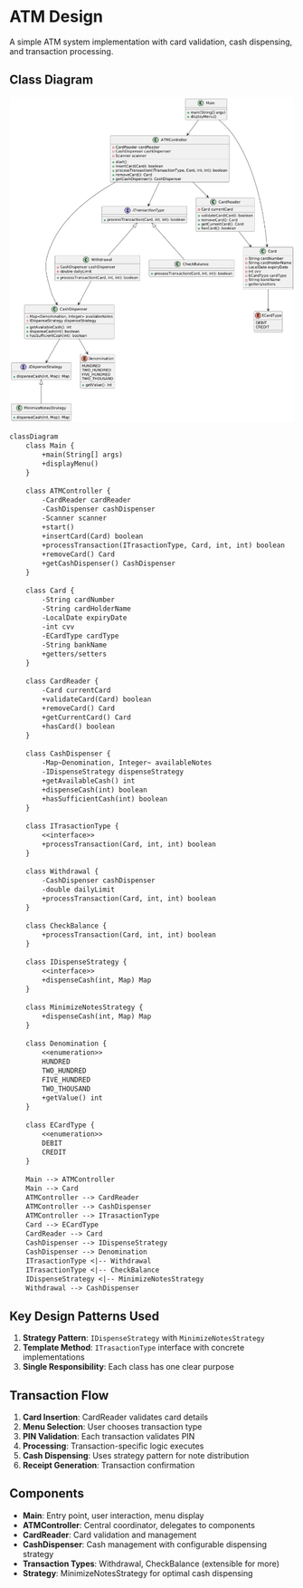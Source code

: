 # ATM Design 


A simple ATM system implementation with card validation, cash dispensing, and transaction processing.

## Class Diagram

![ATM Class Diagram](classdiagramATM.png)

```mermaid
classDiagram
    class Main {
        +main(String[] args)
        +displayMenu()
    }

    class ATMController {
        -CardReader cardReader
        -CashDispenser cashDispenser
        -Scanner scanner
        +start()
        +insertCard(Card) boolean
        +processTransaction(ITrasactionType, Card, int, int) boolean
        +removeCard() Card
        +getCashDispenser() CashDispenser
    }

    class Card {
        -String cardNumber
        -String cardHolderName
        -LocalDate expiryDate
        -int cvv
        -ECardType cardType
        -String bankName
        +getters/setters
    }

    class CardReader {
        -Card currentCard
        +validateCard(Card) boolean
        +removeCard() Card
        +getCurrentCard() Card
        +hasCard() boolean
    }

    class CashDispenser {
        -Map~Denomination, Integer~ availableNotes
        -IDispenseStrategy dispenseStrategy
        +getAvailableCash() int
        +dispenseCash(int) boolean
        +hasSufficientCash(int) boolean
    }

    class ITrasactionType {
        <<interface>>
        +processTransaction(Card, int, int) boolean
    }

    class Withdrawal {
        -CashDispenser cashDispenser
        -double dailyLimit
        +processTransaction(Card, int, int) boolean
    }

    class CheckBalance {
        +processTransaction(Card, int, int) boolean
    }

    class IDispenseStrategy {
        <<interface>>
        +dispenseCash(int, Map) Map
    }

    class MinimizeNotesStrategy {
        +dispenseCash(int, Map) Map
    }

    class Denomination {
        <<enumeration>>
        HUNDRED
        TWO_HUNDRED
        FIVE_HUNDRED
        TWO_THOUSAND
        +getValue() int
    }

    class ECardType {
        <<enumeration>>
        DEBIT
        CREDIT
    }

    Main --> ATMController
    Main --> Card
    ATMController --> CardReader
    ATMController --> CashDispenser
    ATMController --> ITrasactionType
    Card --> ECardType
    CardReader --> Card
    CashDispenser --> IDispenseStrategy
    CashDispenser --> Denomination
    ITrasactionType <|-- Withdrawal
    ITrasactionType <|-- CheckBalance
    IDispenseStrategy <|-- MinimizeNotesStrategy
    Withdrawal --> CashDispenser
```

## Key Design Patterns Used

1. **Strategy Pattern**: `IDispenseStrategy` with `MinimizeNotesStrategy`
2. **Template Method**: `ITrasactionType` interface with concrete implementations
3. **Single Responsibility**: Each class has one clear purpose

## Transaction Flow

1. **Card Insertion**: CardReader validates card details
2. **Menu Selection**: User chooses transaction type
3. **PIN Validation**: Each transaction validates PIN
4. **Processing**: Transaction-specific logic executes
5. **Cash Dispensing**: Uses strategy pattern for note distribution
6. **Receipt Generation**: Transaction confirmation

## Components

- **Main**: Entry point, user interaction, menu display
- **ATMController**: Central coordinator, delegates to components
- **CardReader**: Card validation and management
- **CashDispenser**: Cash management with configurable dispensing strategy
- **Transaction Types**: Withdrawal, CheckBalance (extensible for more)
- **Strategy**: MinimizeNotesStrategy for optimal cash dispensing
